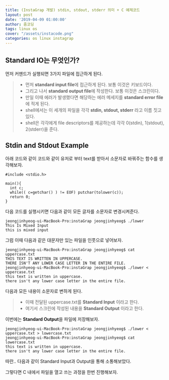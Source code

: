 ```yaml
---
title: (InstaGrap 개발) stdin, stdout, stderr 의미 + C 예제코드
layout: post
date: '2019-04-09 01:00:00'
author: 줌코딩
tags: linux os
cover: "/assets/instacode.png"
categories: os linux instagrap
---
```


## Standard IO는 무엇인가?

먼저 커맨드가 실행되면 3가지 파일에 접근하게 된다. 

>* 먼저 **standard input file**에 접근하게 된다. 보통 이것은 키보드이다.
>* 그리고 나서 **standard output file**에 작성한다. 보통 이것은 스크린이다.
>* 만일 이때 에러가 발생했다면 해당하는 에러 메세지를 **standard error file**에 적게 된다.
>* shell에서는 이 세개의 파일을 각각 **stdin, stdout, stderr** 라고 이름 짓고 있다.
>* shell은 각각에게 file descriptors를 제공하는데 각각 0(stdin), 1(stdout), 2(stderr)을 준다. 


## Stdin and Stdout Example

아래 코드와 같이 코드와 같이 유저로 부터 text를 받아서 소문자로 바꿔주는 함수를 생각해보자.


    #include <stdio.h>
    
    main(){
      int c;
      while(( c=getchar() ) != EOF) putchar(tolower(c));
      return 0;
    }

다음 코드를 실행시키면 다음과 같이 모든 글자를 소문자로 변경시켜준다.


    jeongjinhyeog-ui-MacBook-Pro:instaGrap jeongjinhyeog$ ./lower
    This Is Mixed Input
    this is mixed input

그럼 이때 다음과 같은 대문자만 있는 파일을 인풋으로 넣어보자.


    jeongjinhyeog-ui-MacBook-Pro:instaGrap jeongjinhyeog$ cat uppercase.txt
    THIS TEXT IS WRITTEN IN UPPERCASE.
    THERE ISN'T ANY LOWER CASE LETTER IN THE ENTIRE FILE.
    jeongjinhyeog-ui-MacBook-Pro:instaGrap jeongjinhyeog$ ./lower < uppercase.txt 
    this text is written in uppercase.
    there isn't any lower case letter in the entire file.

다음과 모든 내용이 소문자로 변하게 된다.

>* 이때 전달된 uppercase.txt를 **Standard Input** 이라고 한다.
>* 여기서 스크린에 작성된 내용을 **Standard Output** 이라고 한다.

이번에는 **Standard Output**을 파일에 저장해보자.


    jeongjinhyeog-ui-MacBook-Pro:instaGrap jeongjinhyeog$ ./lower < uppercase.txt > lowercase.txt
    jeongjinhyeog-ui-MacBook-Pro:instaGrap jeongjinhyeog$ cat lowercase.txt 
    this text is written in uppercase.
    there isn't any lower case letter in the entire file.

따란.. 다음과 같이 Standard Input과 Output을 통해 소통해보았다.

그렇다면 C 내에서 파일을 열고 쓰는 과정을 한번 진행해보자.

